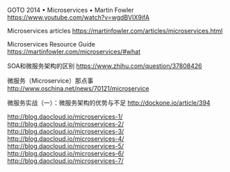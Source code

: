 GOTO 2014 • Microservices • Martin Fowler
https://www.youtube.com/watch?v=wgdBVIX9ifA

Microservices articles
https://martinfowler.com/articles/microservices.html

Microservices Resource Guide
https://martinfowler.com/microservices/#what

SOA和微服务架构的区别
https://www.zhihu.com/question/37808426

微服务（Microservice）那点事
http://www.oschina.net/news/70121/microservice

微服务实战（一）：微服务架构的优势与不足
http://dockone.io/article/394


http://blog.daocloud.io/microservices-1/
http://blog.daocloud.io/microservices-2/
http://blog.daocloud.io/microservices-3/
http://blog.daocloud.io/microservices-4/
http://blog.daocloud.io/microservices-5/
http://blog.daocloud.io/microservices-6/
http://blog.daocloud.io/microservices-7/
